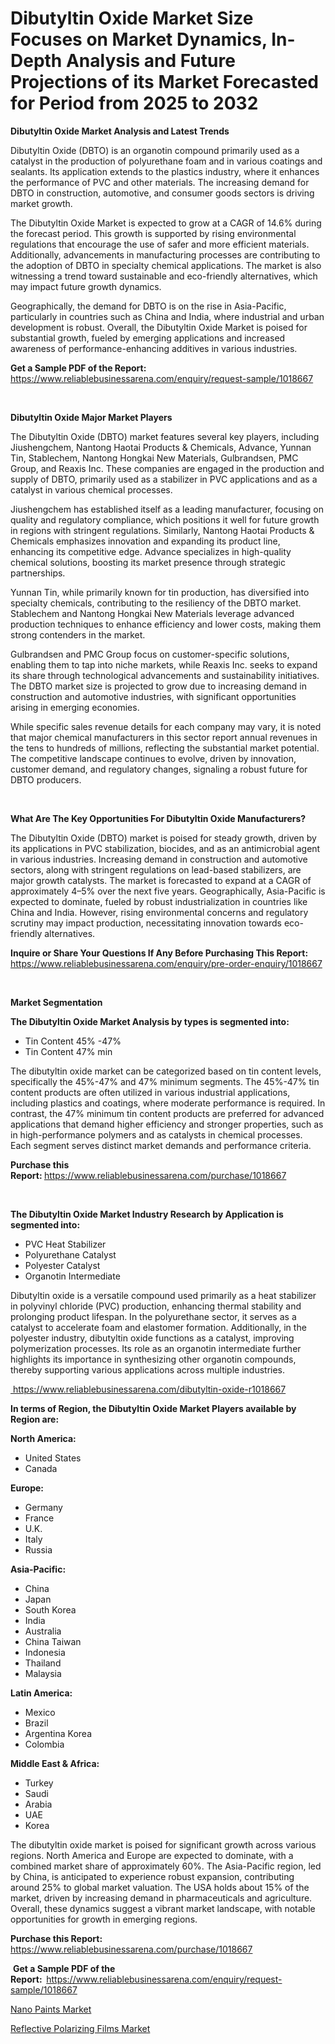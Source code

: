 <p><h1>Dibutyltin Oxide Market Size Focuses on Market Dynamics, In-Depth Analysis and Future Projections of its Market Forecasted for Period from 2025 to 2032</h1></p><p><strong>Dibutyltin Oxide Market Analysis and Latest Trends</strong></p>
<p><p>Dibutyltin Oxide (DBTO) is an organotin compound primarily used as a catalyst in the production of polyurethane foam and in various coatings and sealants. Its application extends to the plastics industry, where it enhances the performance of PVC and other materials. The increasing demand for DBTO in construction, automotive, and consumer goods sectors is driving market growth.</p><p>The Dibutyltin Oxide Market is expected to grow at a CAGR of 14.6% during the forecast period. This growth is supported by rising environmental regulations that encourage the use of safer and more efficient materials. Additionally, advancements in manufacturing processes are contributing to the adoption of DBTO in specialty chemical applications. The market is also witnessing a trend toward sustainable and eco-friendly alternatives, which may impact future growth dynamics. </p><p>Geographically, the demand for DBTO is on the rise in Asia-Pacific, particularly in countries such as China and India, where industrial and urban development is robust. Overall, the Dibutyltin Oxide Market is poised for substantial growth, fueled by emerging applications and increased awareness of performance-enhancing additives in various industries.</p></p>
<p><strong>Get a Sample PDF of the Report:&nbsp;</strong> <a href="https://www.reliablebusinessarena.com/enquiry/request-sample/1018667?utm_campaign=1905&utm_medium=2&utm_source=Github&utm_content=ia&utm_term=21032025&utm_id=dibutyltin-oxide">https://www.reliablebusinessarena.com/enquiry/request-sample/1018667</a></p>
<p>&nbsp;</p>
<p><strong>Dibutyltin Oxide Major Market Players</strong></p>
<p><p>The Dibutyltin Oxide (DBTO) market features several key players, including Jiushengchem, Nantong Haotai Products & Chemicals, Advance, Yunnan Tin, Stablechem, Nantong Hongkai New Materials, Gulbrandsen, PMC Group, and Reaxis Inc. These companies are engaged in the production and supply of DBTO, primarily used as a stabilizer in PVC applications and as a catalyst in various chemical processes.</p><p>Jiushengchem has established itself as a leading manufacturer, focusing on quality and regulatory compliance, which positions it well for future growth in regions with stringent regulations. Similarly, Nantong Haotai Products & Chemicals emphasizes innovation and expanding its product line, enhancing its competitive edge. Advance specializes in high-quality chemical solutions, boosting its market presence through strategic partnerships.</p><p>Yunnan Tin, while primarily known for tin production, has diversified into specialty chemicals, contributing to the resiliency of the DBTO market. Stablechem and Nantong Hongkai New Materials leverage advanced production techniques to enhance efficiency and lower costs, making them strong contenders in the market.</p><p>Gulbrandsen and PMC Group focus on customer-specific solutions, enabling them to tap into niche markets, while Reaxis Inc. seeks to expand its share through technological advancements and sustainability initiatives. The DBTO market size is projected to grow due to increasing demand in construction and automotive industries, with significant opportunities arising in emerging economies.</p><p>While specific sales revenue details for each company may vary, it is noted that major chemical manufacturers in this sector report annual revenues in the tens to hundreds of millions, reflecting the substantial market potential. The competitive landscape continues to evolve, driven by innovation, customer demand, and regulatory changes, signaling a robust future for DBTO producers.</p></p>
<p>&nbsp;</p>
<p><strong>What Are The Key Opportunities For Dibutyltin Oxide Manufacturers?</strong></p>
<p><p>The Dibutyltin Oxide (DBTO) market is poised for steady growth, driven by its applications in PVC stabilization, biocides, and as an antimicrobial agent in various industries. Increasing demand in construction and automotive sectors, along with stringent regulations on lead-based stabilizers, are major growth catalysts. The market is forecasted to expand at a CAGR of approximately 4–5% over the next five years. Geographically, Asia-Pacific is expected to dominate, fueled by robust industrialization in countries like China and India. However, rising environmental concerns and regulatory scrutiny may impact production, necessitating innovation towards eco-friendly alternatives.</p></p>
<p><strong>Inquire or Share Your Questions If Any Before Purchasing This Report:</strong> <a href="https://www.reliablebusinessarena.com/enquiry/pre-order-enquiry/1018667?utm_campaign=1905&utm_medium=2&utm_source=Github&utm_content=ia&utm_term=21032025&utm_id=dibutyltin-oxide">https://www.reliablebusinessarena.com/enquiry/pre-order-enquiry/1018667</a></p>
<p>&nbsp;</p>
<p><strong>Market Segmentation</strong></p>
<p><strong>The Dibutyltin Oxide Market Analysis by types is segmented into:</strong></p>
<p><ul><li>Tin Content 45% -47%</li><li>Tin Content 47% min</li></ul></p>
<p><p>The dibutyltin oxide market can be categorized based on tin content levels, specifically the 45%-47% and 47% minimum segments. The 45%-47% tin content products are often utilized in various industrial applications, including plastics and coatings, where moderate performance is required. In contrast, the 47% minimum tin content products are preferred for advanced applications that demand higher efficiency and stronger properties, such as in high-performance polymers and as catalysts in chemical processes. Each segment serves distinct market demands and performance criteria.</p></p>
<p><strong>Purchase this Report:&nbsp;</strong><a href="https://www.reliablebusinessarena.com/purchase/1018667?utm_campaign=1905&utm_medium=2&utm_source=Github&utm_content=ia&utm_term=21032025&utm_id=dibutyltin-oxide">https://www.reliablebusinessarena.com/purchase/1018667</a></p>
<p>&nbsp;</p>
<p><strong>The Dibutyltin Oxide Market Industry Research by Application is segmented into:</strong></p>
<p><ul><li>PVC Heat Stabilizer</li><li>Polyurethane Catalyst</li><li>Polyester Catalyst</li><li>Organotin Intermediate</li></ul></p>
<p><p>Dibutyltin oxide is a versatile compound used primarily as a heat stabilizer in polyvinyl chloride (PVC) production, enhancing thermal stability and prolonging product lifespan. In the polyurethane sector, it serves as a catalyst to accelerate foam and elastomer formation. Additionally, in the polyester industry, dibutyltin oxide functions as a catalyst, improving polymerization processes. Its role as an organotin intermediate further highlights its importance in synthesizing other organotin compounds, thereby supporting various applications across multiple industries.</p></p>
<p><a href="https://www.reliablebusinessarena.com/dibutyltin-oxide-r1018667?utm_campaign=1905&utm_medium=2&utm_source=Github&utm_content=ia&utm_term=21032025&utm_id=dibutyltin-oxide">&nbsp;https://www.reliablebusinessarena.com/dibutyltin-oxide-r1018667</a></p>
<p><strong>In terms of Region, the Dibutyltin Oxide Market Players available by Region are:</strong></p>
<p>
    <p> <strong> North America: </strong>
        <ul>
            <li>United States</li>
            <li>Canada</li>
        </ul>
        </p> 
    <p> <strong> Europe: </strong>
        <ul>
            <li>Germany</li>
            <li>France</li>
            <li>U.K.</li>
            <li>Italy</li>
            <li>Russia</li>
        </ul>
        </p> 
    <p> <strong> Asia-Pacific: </strong>
        <ul>
            <li>China</li>
            <li>Japan</li>
            <li>South Korea</li>
            <li>India</li>
            <li>Australia</li>
            <li>China Taiwan</li>
            <li>Indonesia</li>
            <li>Thailand</li>
            <li>Malaysia</li>
        </ul>
        </p> 
    <p> <strong> Latin America: </strong>
        <ul>
            <li>Mexico</li>
            <li>Brazil</li>
            <li>Argentina Korea</li>
            <li>Colombia</li>
        </ul>
        </p> 
    <p> <strong> Middle East & Africa: </strong>
        <ul>
            <li>Turkey</li>
            <li>Saudi</li>
            <li>Arabia</li>
            <li>UAE</li>
            <li>Korea</li>
        </ul>
    </p>
    </p>
<p><p>The dibutyltin oxide market is poised for significant growth across various regions. North America and Europe are expected to dominate, with a combined market share of approximately 60%. The Asia-Pacific region, led by China, is anticipated to experience robust expansion, contributing around 25% to global market valuation. The USA holds about 15% of the market, driven by increasing demand in pharmaceuticals and agriculture. Overall, these dynamics suggest a vibrant market landscape, with notable opportunities for growth in emerging regions.</p></p>
<p><strong>Purchase this Report: </strong><a href="https://www.reliablebusinessarena.com/purchase/1018667?utm_campaign=1905&utm_medium=2&utm_source=Github&utm_content=ia&utm_term=21032025&utm_id=dibutyltin-oxide">https://www.reliablebusinessarena.com/purchase/1018667</a></p>
<p>&nbsp;<strong>Get a Sample PDF of the Report:&nbsp;&nbsp;</strong><a href="https://www.reliablebusinessarena.com/enquiry/request-sample/1018667?utm_campaign=1905&utm_medium=2&utm_source=Github&utm_content=ia&utm_term=21032025&utm_id=dibutyltin-oxide">https://www.reliablebusinessarena.com/enquiry/request-sample/1018667</a></p>
<p><strong></strong></p>
<p><p><a href="https://github.com/shefikagbons/Market-Research-Report-List-1/blob/main/nano-paints-market.md?utm_campaign=1905&utm_medium=2&utm_source=Github&utm_content=ia&utm_term=21032025&utm_id=dibutyltin-oxide">Nano Paints Market</a></p><p><a href="https://github.com/signallaikun/Market-Research-Report-List-1/blob/main/reflective-polarizing-films-market.md?utm_campaign=1905&utm_medium=2&utm_source=Github&utm_content=ia&utm_term=21032025&utm_id=dibutyltin-oxide">Reflective Polarizing Films Market</a></p></p>